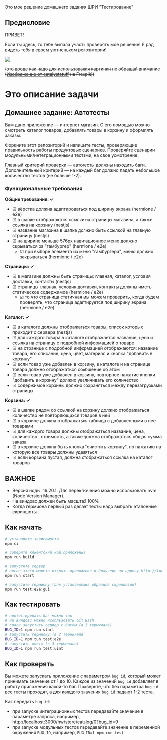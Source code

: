 Это мое решение домашнего задания ШРИ "Тестирование"

## Предисловие

ПРИВЕТ!

Если ты здесь, то тебе выпала участь проверять мое решение! Я рад видеть тебя в своем уютненьком репозитории!

<img src="https://img.freepik.com/free-vector/cute-cat-sitting-on-book-stack-cartoon-icon-illustration-animal-education-icon-isolated-flat-cartoon-style_138676-3108.jpg?w=740&t=st=1687765106~exp=1687765706~hmac=f9f763667068cb7c914a95b59aea8750aa4a3d2c8d578111273ede2f6db24cb3">

~~(это вроде как надо для использования картинки не обращай внимание (<a href="https://ru.freepik.com/free-vector/cute-cat-sitting-on-book-stack-cartoon-icon-illustration-animal-education-icon-isolated-flat-cartoon-style_13851657.htm#query=%D0%BA%D0%BE%D1%82%20%D0%B2%20%D0%BE%D1%87%D0%BA%D0%B0%D1%85&position=6&from_view=search&track=ais">Изображение от catalyststuff</a> на Freepik))~~


# Это описание задачи
## Домашнее задание: Автотесты

Вам дано приложение — интернет магазин. С его помощью можно смотреть каталог товаров, добавлять товары в корзину и оформлять заказы.

Форкните этот репозиторий и напишите тесты, проверяющие правильность работы продуктовых сценариев. Проверяйте сценарии модульными/интеграционными тестами, на свое усмотрение.

Главный критерий проверки — автотесты должны находить баги. Дополнительный критерий — на каждый баг должно падать небольшое количество тестов (не больше 1-2).

### Функциональные требования

**Общие требования: &check;**
- &#x2611; вёрстка должна адаптироваться под ширину экрана (hermione / e2e)
- &#x2611; в шапке отображаются ссылки на страницы магазина, а также ссылка на корзину (nestjs)
- &#x2611; название магазина в шапке должно быть ссылкой на главную страницу (nestjs)
- &#x2611; на ширине меньше 576px навигационное меню должно скрываться за "гамбургер" (hermione / e2e)
  - &#x2611; при выборе элемента из меню "гамбургера", меню должно закрываться (hermione / e2e)

**Страницы: &check;**
- &#x2611; в магазине должны быть страницы: главная, каталог, условия доставки, контакты (nestjs)
- &#x2611; страницы главная, условия доставки, контакты должны иметь статическое содержимое (hermione / e2e)
  - &#x2611; то что страница статичная мы можем проверить, когда будем проверять, что страница адаптируется под ширину экрана (hermione / e2e)

**Каталог: &check;**
- &#x2611; в каталоге должны отображаться товары, список которых приходит с сервера (nestjs)
- &#x2611; для каждого товара в каталоге отображается название, цена и ссылка на страницу с подробной информацией о товаре
- &#x2611; на странице с подробной информацией отображаются: название товара, его описание, цена, цвет, материал и кнопка "добавить в корзину"
- &#x2611; если товар уже добавлен в корзину, в каталоге и на странице товара должно отображаться сообщение об этом
- &#x2611; если товар уже добавлен в корзину, повторное нажатие кнопки "добавить в корзину" должно увеличивать его количество
- &#x2611; содержимое корзины должно сохраняться между перезагрузками страницы

**Корзина: &check;**
- &#x2611; в шапке рядом со ссылкой на корзину должно отображаться количество не повторяющихся товаров в ней
- &#x2611; в корзине должна отображаться таблица с добавленными в нее товарами
- &#x2611; для каждого товара должны отображаться название, цена, количество , стоимость, а также должна отображаться общая сумма заказа
- &#x2611; в корзине должна быть кнопка "очистить корзину", по нажатию на которую все товары должны удаляться
- &#x2611; если корзина пустая, должна отображаться ссылка на каталог товаров

## ВАЖНОЕ

- Версия ноды: 16.20.1. Для переключения можно использовать nvm (Node Version Manager).
- На виндовс должен быть масштаб 100%
- Когда гермиона первый раз делает тесты надо выбрать эталонные скриншоты

## Как начать

```sh
# установите зависимости
npm ci

# соберите клиентский код приложения
npm run build

# запустите сервер
# после этого можете открыть приложение в браузере по адресу http://localhost:3000/hw/store
npm run start

# запустите гермиону (для установления образцов скриншотов)
npm run test:e2e:gui
```

## Как тестировать
```sh
# протестировать баг можно так
# на виндовс можно исопльзовать Git Bash
# снала запустить сервер с багом (в 1 терминале)
BUG_ID=1 npm run start
# запустить гермиону (в 2 терминале)
BUG_ID=1 npm tun test:e2e
# запустить юниты (в 3 терминале)
BUG_ID=1 npm run test:uint
```

## Как проверять

Вы можете запускать приложение с параметром `bug id`, который может принимать значение от 1 до 10. Каждое из значений `bug id` добавляет в работу приложения какой-то баг. Проверьте, что без параметра `bug id` все тесты проходят, а для каждого значения `bug id` падают 1-2 теста.

Как передать `bug id`:
- при запуске интеграционных тестов передавайте значение в параметре запроса, например, http://localhost:3000/hw/store/catalog/0?bug_id=9
- при запуске модульных тестов передавайте значение в переменной окружения `BUG_ID`, например, `BUG_ID=1 npm run test`

